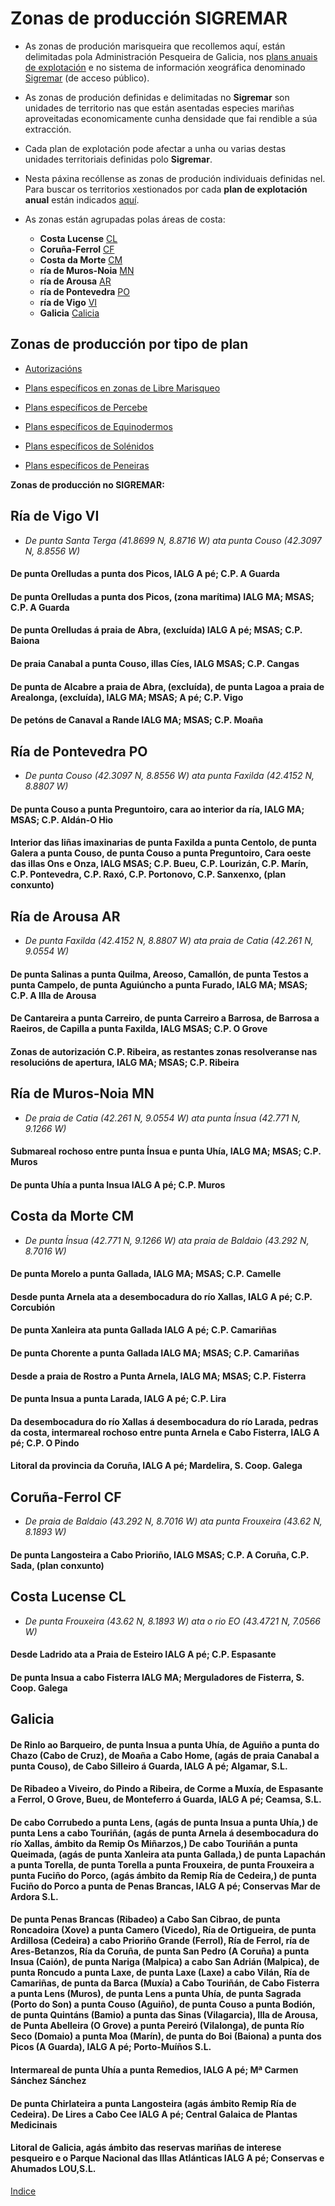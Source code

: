 # Zonas de producción SIGREMAR


* As zonas de produción marisqueira que recollemos aquí, están delimitadas pola Administración Pesqueira de Galicia, nos [plans anuais de explotación][] e no sistema de información xeográfica denominado [Sigremar][] (de acceso público).

* As zonas de produción definidas e delimitadas no __Sigremar__ son unidades de territorio nas que están asentadas especies mariñas aproveitadas economicamente cunha densidade que fai rendible a súa extracción. 

* Cada plan de explotación pode afectar a unha ou varias destas unidades territoriais definidas polo __Sigremar__. 

* Nesta páxina recóllense as zonas de produción individuais definidas nel.  
 Para buscar os territorios xestionados por cada __plan de explotación anual__ están indicados [aquí](IndiceZonasPlan.md).

* As zonas están agrupadas polas áreas de costa:

	+ __Costa Lucense__ [CL](#Costa_Lucense_CL)
	+ __Coruña-Ferrol__ [CF](#Coruña-Ferrol_CF)
	+ __Costa da Morte__ [CM](#Costa_da_Morte_CM)
	+ __ría de Muros-Noia__ [MN](#Ría_de_Muros-Noia_MN)
	+ __ría de Arousa__ [AR](#Ría_de_Arousa_AR)
	+ __ría de Pontevedra__ [PO](Ría_de_Pontevedra_PO)
	+ __ría de Vigo__ [VI](#Ría_de_Vigo_VI)
	+ __Galicia__ [Calicia](#Galicia)

## Zonas de producción por tipo de plan

* [Autorizacións](ZonasDeProduccionAAUT.md)

* [Plans específicos en zonas de Libre Marisqueo](ZonasDeProduccionBESP.md)

* [Plans específicos de Percebe](ZonasDeProduccionDPER.md)

* [Plans específicos de Equinodermos](ZonasDeProduccionFEQD.md)

* [Plans específicos de Solénidos](ZonasDeProduccionGSOL.md)

* [Plans específicos de Peneiras](ZonasDeProduccionHPEN.md)


__Zonas de producción no SIGREMAR:__


## Ría de Vigo VI

* _De punta Santa Terga (41.8699 N, 8.8716 W) ata punta Couso (42.3097 N, 8.8556 W)_

#### De punta Orelludas a punta dos Picos, IALG A pé; C.P. A Guarda

#### De punta Orelludas a punta dos Picos, (zona marítima) IALG MA; MSAS; C.P. A Guarda

#### De punta Orelludas á praia de Abra, (excluída) IALG A pé; MSAS; C.P. Baiona

#### De praia Canabal a punta Couso, illas Cíes, IALG MSAS; C.P. Cangas

#### De punta de Alcabre a praia de Abra, (excluída), de punta Lagoa a praia de Arealonga, (excluída), IALG MA; MSAS; A pé; C.P. Vigo

#### De petóns de Canaval a Rande IALG MA; MSAS; C.P. Moaña



## Ría de Pontevedra PO

* _De punta Couso (42.3097 N, 8.8556 W) ata punta Faxilda (42.4152 N, 8.8807 W)_

#### De punta Couso a punta Preguntoiro, cara ao interior da ría, IALG MA; MSAS; C.P. Aldán-O Hio

#### Interior das liñas imaxinarias de punta Faxilda a punta Centolo, de punta Galera a punta Couso, de punta Couso a punta Preguntoiro, Cara oeste das illas Ons e Onza, IALG MSAS; C.P. Bueu, C.P. Lourizán, C.P. Marín, C.P. Pontevedra, C.P. Raxó, C.P. Portonovo, C.P. Sanxenxo, (plan conxunto)



## Ría de Arousa AR

* _De punta Faxilda (42.4152 N, 8.8807 W) ata praia de Catia (42.261 N, 9.0554 W)_

#### De punta Salinas a punta Quilma, Areoso, Camallón, de punta Testos a punta Campelo, de punta Aguiúncho a punta Furado, IALG MA; MSAS; C.P. A Illa de Arousa

#### De Cantareira a punta Carreiro, de punta Carreiro a Barrosa, de Barrosa a Raeiros, de Capilla a punta Faxilda, IALG MSAS; C.P. O Grove

#### Zonas de autorización C.P. Ribeira, as restantes zonas resolveranse nas resolucións de apertura, IALG MA; MSAS; C.P. Ribeira



## Ría de Muros-Noia MN

* _De praia de Catia (42.261 N, 9.0554 W) ata punta Ínsua (42.771 N, 9.1266 W)_

#### Submareal rochoso entre punta Ínsua e punta Uhía, IALG MA; MSAS; C.P. Muros

#### De punta Uhía a punta Insua IALG A pé; C.P. Muros




## Costa da Morte CM

* _De punta Ínsua (42.771 N, 9.1266 W) ata praia de Baldaio (43.292 N, 8.7016 W)_

#### De punta Morelo a punta Gallada, IALG MA; MSAS; C.P. Camelle

#### Desde punta Arnela ata a desembocadura do río Xallas, IALG A pé; C.P. Corcubión

#### De punta Xanleira ata punta Gallada IALG A pé; C.P. Camariñas

#### De punta Chorente a punta Gallada IALG MA; MSAS; C.P. Camariñas

#### Desde a praia de Rostro a Punta Arnela, IALG MA; MSAS; C.P. Fisterra

#### De punta Insua a punta Larada, IALG A pé; C.P. Lira

#### Da desembocadura do río Xallas á desembocadura do río Larada, pedras da costa, intermareal rochoso entre punta Arnela e Cabo Fisterra, IALG A pé; C.P. O Pindo

#### Litoral da provincia da Coruña, IALG A pé; Mardelira, S. Coop. Galega



## Coruña-Ferrol CF

* _De praia de Baldaio (43.292 N, 8.7016 W)  ata punta Frouxeira (43.62 N, 8.1893 W)_

#### De punta Langosteira a Cabo Prioriño, IALG MSAS; C.P. A Coruña, C.P. Sada, (plan conxunto)



## Costa Lucense CL

*  _De punta Frouxeira (43.62 N, 8.1893 W)  ata o rio EO (43.4721 N, 7.0566 W)_

#### Desde Ladrido ata a Praia de Esteiro IALG A pé; C.P. Espasante

#### De punta Insua a cabo Fisterra IALG MA; Merguladores de Fisterra, S. Coop. Galega



## Galicia


#### De Rinlo ao Barqueiro, de punta Insua a punta Uhía, de Aguiño a punta do Chazo (Cabo de Cruz), de Moaña a Cabo Home, (agás de praia Canabal a punta Couso), de Cabo Silleiro á Guarda, IALG A pé; Algamar, S.L.

#### De Ribadeo a Viveiro, do Pindo a Ribeira, de Corme a Muxía, de Espasante a Ferrol, O Grove, Bueu, de Monteferro á Guarda, IALG A pé; Ceamsa, S.L.

#### De cabo Corrubedo a punta Lens, (agás de punta Insua a punta Uhía,) de punta Lens a cabo Touriñán, (agás de punta Arnela á desembocadura do río Xallas, ámbito da Remip Os Miñarzos,) De cabo Touriñán a punta Queimada, (agás de punta Xanleira ata punta Gallada,) de punta Lapachán a punta Torella, de punta Torella a punta Frouxeira, de punta Frouxeira a punta Fuciño do Porco, (agás ámbito da Remip Ría de Cedeira,) de punta Fuciño do Porco a punta de Penas Brancas, IALG A pé; Conservas Mar de Ardora S.L.

#### De punta Penas Brancas (Ribadeo) a Cabo San Cibrao, de punta Roncadoira (Xove) a punta Camero (Vicedo), Ría de Ortigueira, de punta Ardillosa (Cedeira) a cabo Prioriño Grande (Ferrol), Ría de Ferrol, ría de Ares-Betanzos, Ría da Coruña, de punta San Pedro (A Coruña) a punta Insua (Caión), de punta Nariga (Malpica) a cabo San Adrián (Malpica), de punta Roncudo a punta Laxe, de punta Laxe (Laxe) a cabo Vilán, Ría de Camariñas, de punta da Barca (Muxía) a Cabo Touriñán, de Cabo Fisterra a punta Lens (Muros), de punta Lens a punta Uhía, de punta Sagrada (Porto do Son) a punta Couso (Aguiño), de punta Couso a punta Bodión, de punta Quintáns (Bamio) a punta das Sinas (Vilagarcia), Illa de Arousa, de Punta Abelleira (O Grove) a punta Pereiró (Vilalonga), de punta Río Seco (Domaio) a punta Moa (Marín), de punta do Boi (Baiona) a punta dos Picos (A Guarda), IALG A pé; Porto-Muíños S.L.

#### Intermareal de punta Uhía a punta Remedios, IALG A pé; Mª Carmen Sánchez Sánchez

#### De punta Chirlateira a punta Langosteira (agás ámbito Remip Ría de Cedeira). De Lires a Cabo Cee IALG A pé; Central Galaica de Plantas Medicinais

#### Litoral de Galicia, agás ámbito das reservas mariñas de interese pesqueiro e o Parque Nacional das Illas Atlánticas IALG A pé; Conservas e Ahumados LOU,S.L.



[Indice](indicesZonasProduccion.md)





 [Sigremar]: https://goo.gl/glKrkM
 [plans anuais de explotación]: http://goo.gl/4k6J1
